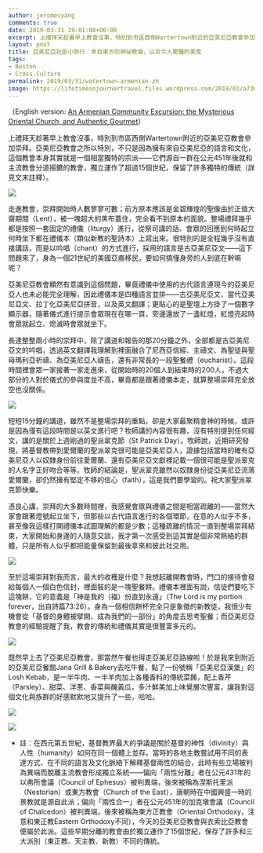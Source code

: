 ```yaml
---
author: jeromecyang
comments: true
date: 2019-03-31 19:01:00+00:00
excerpt: 上禮拜天趁著早上教會沒事，特別到市區西側Wartertown附近的亞美尼亞教會參加崇拜。亞美尼亞教會之所以特別，不只是因為擁有來自亞美尼亞的語言和文化，這個教會本身其實就是一個相當獨特的宗派——它們源自一群在公元451年後就和主流教會分道揚鑣的教會，獨立運作了超過15個世紀，保留了許多獨特的傳統。
layout: post
title: 亞美尼亞社區小旅行：來自東方的神祕教會，以及令人驚豔的美食
tags:
- Boston
- Cross-Culture
permalink: 2019/03/31/watertown-armenian-zh
image: https://lifetimesojournertravel.files.wordpress.com/2019/03/a7309-img_20190324_125413.jpg
---
```





（English version: [An Armenian Community Excursion: the Mysterious Oriental Church, and Authentic Gourmet](http://blog.jeromeyang.com/2019/03/an-armenian-community-excursion.html)）







上禮拜天趁著早上教會沒事，特別到市區西側Wartertown附近的亞美尼亞教會參加崇拜。亞美尼亞教會之所以特別，不只是因為擁有來自亞美尼亞的語言和文化，這個教會本身其實就是一個相當獨特的宗派——它們源自一群在公元451年後就和主流教會分道揚鑣的教會，獨立運作了超過15個世紀，保留了許多獨特的傳統（詳見文末註釋）。







[![](https://lifetimesojournertravel.files.wordpress.com/2019/03/91e6d-img_20190324_095941.jpg?w=300)](https://lifetimesojournertravel.files.wordpress.com/2019/03/91e6d-img_20190324_095941.jpg)







走進教會，崇拜開始時人數寥寥可數；前方原本應該是金碧輝煌的聖像由於正值大齋期間（Lent），被一塊超大的黑布蓋住，完全看不到原本的面貌。整場禮拜幾乎都是按照一套固定的禮儀（liturgy）進行，從祭司講的話、會眾的回應到何時起立何時坐下都在禮儀本（類似新教的聖詩本）上寫出來。很特別的是全程幾乎沒有直接講話，而是以吟唱（chant）的方式進行，採用的語言是古亞美尼亞文——這下問題來了，身為一個21世紀的美國亞裔移民，要如何搞懂身旁的人到底在幹嘛呢？







亞美尼亞教會顯然有意識到這個問題，畢竟禮儀中使用的古代語言連現今的亞美尼亞人也未必能完全理解，因此禮儀本是四種語言並排——古亞美尼亞文、當代亞美尼亞文、拉丁化亞美尼亞拼音，以及英文翻譯；更貼心的是聖壇上方掛了一個數字顯示器，隨著儀式進行提示會眾現在在哪一頁，旁邊還放了一盞紅燈，紅燈亮起時會眾就起立、熄滅時會眾就坐下。







長達整整兩小時的崇拜中，除了講道和報告的那20分鐘之外，全部都是古亞美尼亞文的吟唱，透過英文翻譯我理解到裡面融合了尼西亞信經、主禱文、為聖徒與聖母瑪利亞祈禱、為亞美尼亞人禱告，還有非常長的一段聖餐禮（eucharist）。這段時間裡會眾一家接著一家走進來，從開始時的20個人到結束時的200人，不過大部分的人對於儀式的參與度並不高，畢竟都是跟著禮儀本走，就算整場崇拜完全放空也沒關係。







[![](https://lifetimesojournertravel.files.wordpress.com/2019/03/54380-img_20190324_111055.jpg?w=300)](https://lifetimesojournertravel.files.wordpress.com/2019/03/54380-img_20190324_111055.jpg)







短短15分鐘的講道，雖然不是整場崇拜的重點，卻是大家最聚精會神的時候，或許是因為僅有這段時間是以英文進行吧？牧師講的內容很有趣，沒有特別提到任何經文，講的是關於上週剛過的聖派翠克節（St Patrick Day）。牧師說，近期研究發現，將基督教帶到愛爾蘭的聖派翠克很可能是亞美尼亞人，證據包括當時的確有亞美尼亞人以奴隸身份前往愛爾蘭、還有亞美尼亞文獻裡記載一個很可能是聖派翠克的人名字正好吻合等等。牧師的結論是，聖派翠克雖然以奴隸身份從亞美尼亞流落愛爾蘭，卻仍然擁有堅定不移的信心（faith），這是我們要學習的。祝大家聖派翠克節快樂。







憑良心講，崇拜的大多數時間裡，我感覺會眾與禮儀之間是相當疏離的——當然大家會跟著燈號起立坐下，但那些以古代語言進行的各個環節，在意的人似乎不多，甚至像我這樣打開禮儀本試圖理解的都是少數；這種疏離的情況一直到整場崇拜結束，大家開始和身邊的人隨意交談，我才第一次感受到這其實是個非常熱絡的群體，只是所有人似乎都把能量保留到最後拿來和彼此社交用。







[![](https://lifetimesojournertravel.files.wordpress.com/2019/03/fc7c6-img_20190324_120437.jpg?w=300)](https://lifetimesojournertravel.files.wordpress.com/2019/03/fc7c6-img_20190324_120437.jpg)







至於這場崇拜對我而言，最大的收穫是什麼？我想起離開教會時，門口的接待會發給每個人一個白色信封，裡面裝的是一塊聖餐餅。禮儀本裡面有說，信徒們要吃下這塊餅，它的意義是「神是我的（福）份直到永遠」（The Lord is my portion forever，出自詩篇73:26）。身為一個相信餅杯完全只是象徵的新教徒，我很少有機會從「基督的身體被擘開、成為我們的一部份」的角度去思考聖餐；而亞美尼亞教會的經驗提醒了我，教會的傳統和禮儀其實是很豐富多元的。







[![](https://lifetimesojournertravel.files.wordpress.com/2019/03/458a9-img_20190324_120622.jpg?w=169)](https://lifetimesojournertravel.files.wordpress.com/2019/03/458a9-img_20190324_120622.jpg)







既然早上去了亞美尼亞教會，那當然午餐也得走亞美尼亞路線啦！於是我來到附近的亞美尼亞餐館Jana Grill & Bakery去吃午餐，點了一份號稱「亞美尼亞漢堡」的Losh Kebab，是一半牛肉、一半羊肉加上各種香料的傳統菜餚，配上香芹（Parsley）、甜菜、洋蔥、香菜與醃黃瓜，多汁鮮美加上味覺層次豐富，讓我對這個文化與族群的好感默默地又提升了一些，哈哈。







[![](https://lifetimesojournertravel.files.wordpress.com/2019/03/26ec8-img_20190324_131103.jpg?w=300)](https://lifetimesojournertravel.files.wordpress.com/2019/03/26ec8-img_20190324_131103.jpg)







[![](https://lifetimesojournertravel.files.wordpress.com/2019/03/a7309-img_20190324_125413.jpg?w=300)](https://lifetimesojournertravel.files.wordpress.com/2019/03/a7309-img_20190324_125413.jpg)







* 註：在西元第五世紀，基督教界最大的爭議是關於基督的神性（divinity）與人性（humanity）如何在同一個體上並存。當時的各地主教嘗試用不同的表達方式、在不同的語言及文化脈絡下解釋基督兩性的結合，此時有些立場被判為異端而脫離主流教會形成獨立系統——偏向「兩性分離」者在公元431年的以弗所會議（Council of Ephesus）被判異端，後來被稱為涅斯托里派（Nestorian）或東方教會（Church of the East），唐朝時在中國興盛一時的景教就是源自此派；偏向「兩性合一」者在公元451年的加克墩會議（Council of Chalcedon）被判異端，後來被稱為東方正教會（Oriental Orthodoxy，注意和東正教Eastern Orthodoxy不同），今天的亞美尼亞教會與衣索比亞教會便屬於此派。這些早期分離的教會由於獨立運作了15個世紀，保存了許多和三大派別（東正教、天主教、新教）不同的傳統。



